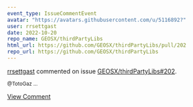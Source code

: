 ```yaml
---
event_type: IssueCommentEvent
avatar: "https://avatars.githubusercontent.com/u/5116892?"
user: rrsettgast
date: 2022-10-20
repo_name: GEOSX/thirdPartyLibs
html_url: https://github.com/GEOSX/thirdPartyLibs/pull/202
repo_url: https://github.com/GEOSX/thirdPartyLibs
---
```


<a href='https://github.com/rrsettgast' target='_blank'>rrsettgast</a> commented on issue <a href='https://github.com/GEOSX/thirdPartyLibs/pull/202' target='_blank'>GEOSX/thirdPartyLibs#202</a>.

<small>@TotoGaz ...</small>

<a href='https://github.com/GEOSX/thirdPartyLibs/pull/202' target='_blank'>View Comment</a>